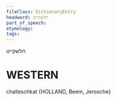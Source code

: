 ```yaml
---
fileClass: DictionaryEntry
headword: חלשקייט
part_of_speech: 
etymology: 
tags: 
---
```

חלשקייט

WESTERN
========

challeschkat {HOLLAND, Beem, Jerosche}